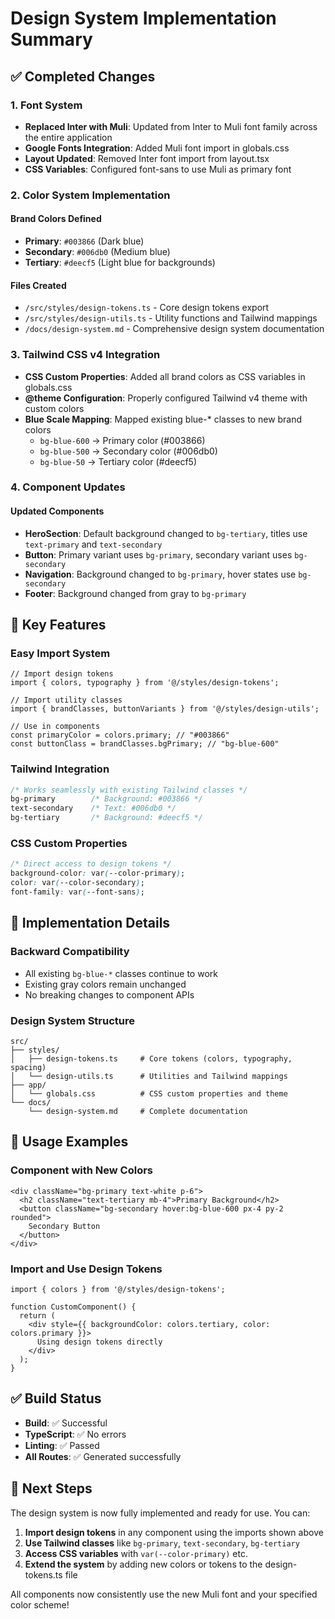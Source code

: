 # Design System Implementation Summary

## ✅ Completed Changes

### 1. Font System

- **Replaced Inter with Muli**: Updated from Inter to Muli font family across the entire application
- **Google Fonts Integration**: Added Muli font import in globals.css
- **Layout Updated**: Removed Inter font import from layout.tsx
- **CSS Variables**: Configured font-sans to use Muli as primary font

### 2. Color System Implementation

#### Brand Colors Defined

- **Primary**: `#003866` (Dark blue)
- **Secondary**: `#006db0` (Medium blue)
- **Tertiary**: `#deecf5` (Light blue for backgrounds)

#### Files Created

- `/src/styles/design-tokens.ts` - Core design tokens export
- `/src/styles/design-utils.ts` - Utility functions and Tailwind mappings
- `/docs/design-system.md` - Comprehensive design system documentation

### 3. Tailwind CSS v4 Integration

- **CSS Custom Properties**: Added all brand colors as CSS variables in globals.css
- **@theme Configuration**: Properly configured Tailwind v4 theme with custom colors
- **Blue Scale Mapping**: Mapped existing blue-* classes to new brand colors
  - `bg-blue-600` → Primary color (#003866)
  - `bg-blue-500` → Secondary color (#006db0)
  - `bg-blue-50` → Tertiary color (#deecf5)

### 4. Component Updates

#### Updated Components

- **HeroSection**: Default background changed to `bg-tertiary`, titles use `text-primary` and `text-secondary`
- **Button**: Primary variant uses `bg-primary`, secondary variant uses `bg-secondary`
- **Navigation**: Background changed to `bg-primary`, hover states use `bg-secondary`
- **Footer**: Background changed from gray to `bg-primary`

## 🎯 Key Features

### Easy Import System

```tsx
// Import design tokens
import { colors, typography } from '@/styles/design-tokens';

// Import utility classes
import { brandClasses, buttonVariants } from '@/styles/design-utils';

// Use in components
const primaryColor = colors.primary; // "#003866"
const buttonClass = brandClasses.bgPrimary; // "bg-blue-600"
```

### Tailwind Integration

```css
/* Works seamlessly with existing Tailwind classes */
bg-primary        /* Background: #003866 */
text-secondary    /* Text: #006db0 */
bg-tertiary       /* Background: #deecf5 */
```

### CSS Custom Properties

```css
/* Direct access to design tokens */
background-color: var(--color-primary);
color: var(--color-secondary);
font-family: var(--font-sans);
```

## 🔧 Implementation Details

### Backward Compatibility

- All existing `bg-blue-*` classes continue to work
- Existing gray colors remain unchanged
- No breaking changes to component APIs

### Design System Structure

```plaintext
src/
├── styles/
│   ├── design-tokens.ts     # Core tokens (colors, typography, spacing)
│   └── design-utils.ts      # Utilities and Tailwind mappings
├── app/
│   └── globals.css          # CSS custom properties and theme
└── docs/
    └── design-system.md     # Complete documentation
```

## 🚀 Usage Examples

### Component with New Colors

```tsx
<div className="bg-primary text-white p-6">
  <h2 className="text-tertiary mb-4">Primary Background</h2>
  <button className="bg-secondary hover:bg-blue-600 px-4 py-2 rounded">
    Secondary Button
  </button>
</div>
```

### Import and Use Design Tokens

```tsx
import { colors } from '@/styles/design-tokens';

function CustomComponent() {
  return (
    <div style={{ backgroundColor: colors.tertiary, color: colors.primary }}>
      Using design tokens directly
    </div>
  );
}
```

## ✅ Build Status

- **Build**: ✅ Successful
- **TypeScript**: ✅ No errors
- **Linting**: ✅ Passed
- **All Routes**: ✅ Generated successfully

## 📝 Next Steps

The design system is now fully implemented and ready for use. You can:

1. **Import design tokens** in any component using the imports shown above
2. **Use Tailwind classes** like `bg-primary`, `text-secondary`, `bg-tertiary`
3. **Access CSS variables** with `var(--color-primary)` etc.
4. **Extend the system** by adding new colors or tokens to the design-tokens.ts file

All components now consistently use the new Muli font and your specified color scheme!
